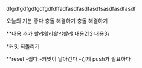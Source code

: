 dfgdfgdfgdfgdfgdfdffadfasdfasdfasdfsasdfasdfasdf



오늘의 기분 좋다
충돌 해결하기
충돌 해결하기

**내용 추가
솰랴솰랴솰랴솰랴
내용212
내용3\\

*커밋 되돌리기

**reset
-쉽다
-커밋이 날아간다
-강제 push가 필요하다
